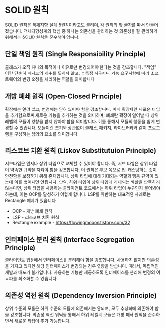 # SOLID 원칙

SOLID 원칙은 객체지향 설계 5원칙이라고도 불리며, 각 원칙의 앞 글자를 따서 만들어졌습니다. 객체지향성계의 핵심 중 하나는 의존성을 관리하는 것
의존성을 잘 관리하기 위해서는 SOLID 원칙을 준수해야 합니다.

## 단일 책임 원칙 (Single Responsibility Principle)

클래스가 오직 하나의 목적이나 이유로만 변경되어야 한다는 것을 강조합니다.
"책임" 이란 단순히 메서드의 개수를 뜻하지 않고, ㄷ특정 사용자나 기능 요구사항에 따라 소프트웨어의 변경 요청을 처리하는 역할을 의미합니다

## 개방 폐쇄 원칙 (Open-Closed Principle)

확장에는 열려 있고, 변경에는 닫혀 있어야 함을 강조합니다. 이때 확장이란 새로운 타입을 추가함으로써 새로운 기능을 추가하는 것을 의미하며,
폐쇄란 확장이 일어날 때 상위 레벨의 모듈이 영향을 받지 않아야 함을 의미합니다.
이를 통해서 모듈의 행동을 쉽게 변경할 수 있습니다. 모듈이란 크기와 상관없이 클래스, 패키지, 라이브러리와 같이 프로그램을 구성하는 임의의 요소를 의미합니다

## 리스코브 치환 원칙 (Liskov Substitutuion Principle)

서브타입은 언제나 상위 타입으로 교체할 수 있어야 합니다. 즉, 서브 타입은 상위 타입이 약속한 규약을 지켜야 함을 강조합니다.
이 원칙은 부모 쪽으로 업-캐스팅하는 것이 안전함을 보장하기 위해 존재합니다. 상위 타입에 대해 기대되는 역할과 행동 규약이 있는데 이를 벗어나면 안됩니다.
만약, 하위 타입이 상위 타입에 기대되는 역할을 만족하지 않는다면, 상위 타입을 사용하는 클라이언트 코드에서는 하위 타입이 누구인지 물어봐야 하는데,
이는 OCP를 달성하기 어렵게 합니다. LSP를 위반하는 대표적인 사례로는 Rectangle 예제가 있습니다

* OCP - 개방 폐쇄 원칙
* LSP - 리스코브 치환 원칙
* Rectangle example - https://flowingmooon.tistory.com/32 

## 인터페이스 분리 원칙 (Interface Segregation Principle)

클라이언트 입장에서 인터페이스를 분리해야 함을 강조합니다. 사용하지 않지만 의존성을 가지고 있다면 해당 인터페이스가 변경되는 경우 영향을 받습니다.
따라서, 독립적인 개발과 배포가 불가압니다. 사용하는 기능만 제공하도록 인터페이스를 분리해 변경의 여ㅊ파를 최소화할 수 있습니다.

## 의존성 역전 원칙 (Dependency Inversion Principle)

상위 수준의 모듈은 하위 수준의 모듈에 의존해서는 안되며, 모두 추상화에 의존해야 함을 강조합니다.
의존성 역전 워닉을 통해서 하위 레벨의 모듈은 개방 폐쇄 원칙을 준수하면서 새로운 타입이 추가 가능합니다.

